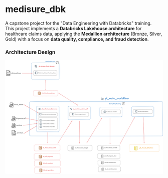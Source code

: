 # medisure_dbk
A capstone project for the "Data Engineering with Databricks" training.</br>
This project implements a **Databricks Lakehouse architecture** for healthcare claims data, applying the **Medallion architecture** (Bronze, Silver, Gold) with a focus on **data quality, compliance, and fraud detection**.

### Architecture Design
![Medisure Databricks Architecture Design](images/medisure_databricks_workflow.png)

